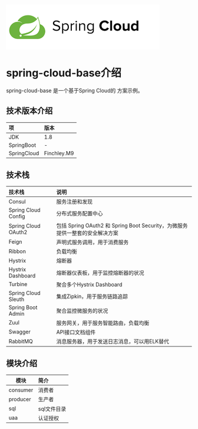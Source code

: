 ![springcloud.png](springcloud.png)
# spring-cloud-base介绍
spring-cloud-base 是一个基于Spring Cloud的 方案示例。
## 技术版本介绍

| 项 | 版本 |  
| :---- |:----| 
| JDK | 1.8 | 
| SpringBoot | - | 
| SpringCloud | Finchley.M9 | 

## 技术栈

| 技术栈 | 说明 |  
| :---- |:----| 
| Consul | 服务注册和发现 | 
| Spring Cloud Config | 分布式服务配置中心 | 
| Spring Cloud OAuth2 | 包括 Spring OAuth2 和 Spring Boot Security，为微服务提供一整套的安全解决方案 | 
| Feign | 声明式服务调用，用于消费服务 | 
| Ribbon | 负载均衡 | 
| Hystrix | 熔断器 | 
| Hystrix Dashboard | 熔断器仪表板，用于监控熔断器的状况 | 
| Turbine | 聚合多个Hystrix Dashboard | 
| Spring Cloud Sleuth | 集成Zipkin，用于服务链路追踪 | 
| Spring Boot Admin | 聚合监控微服务的状况 | 
| Zuul | 服务网关，用于服务智能路由，负载均衡 | 
| Swagger | API接口文档组件 | 
| RabbitMQ | 消息服务器，用于发送日志消息，可以用ELK替代 | 

## 模块介绍

| 模块 | 简介 | 
| ---- |:----|
| consumer | 消费者 | 
| producer | 生产者 | 
| sql | sql文件目录 | 
| uaa | 认证授权 | 


